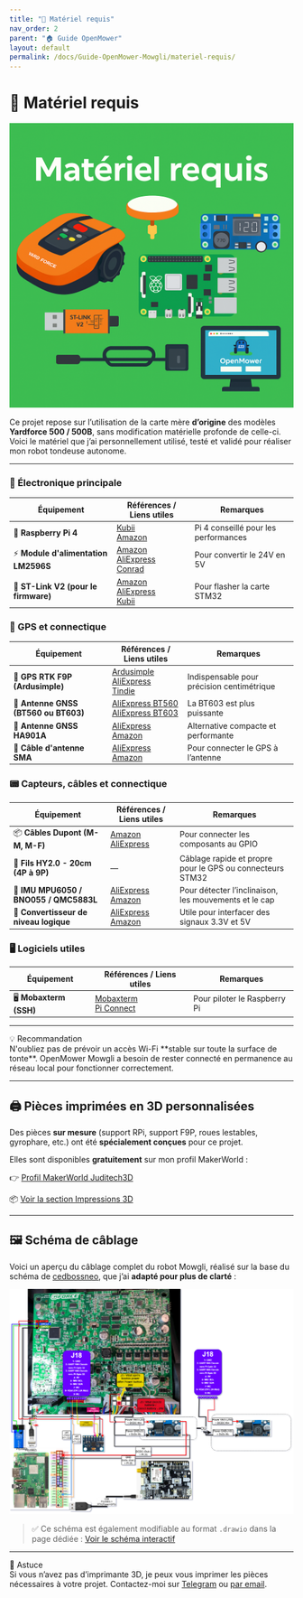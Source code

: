 ```yaml
---
title: "🧰 Matériel requis"
nav_order: 2
parent: "🏠 Guide OpenMower"
layout: default
permalink: /docs/Guide-OpenMower-Mowgli/materiel-requis/
---
```


# 🧰 Matériel requis

![Illustration matériel requis](/img/illustration-materiel.png)

Ce projet repose sur l’utilisation de la carte mère **d’origine** des modèles **Yardforce 500 / 500B**, sans modification matérielle profonde de celle-ci. Voici le matériel que j’ai personnellement utilisé, testé et validé pour réaliser mon robot tondeuse autonome.

---

### 🔧 Électronique principale

| Équipement | Références / Liens utiles | Remarques |
|-----------|----------------------------|-----------|
| 🧠 **Raspberry Pi 4** | [Kubii](https://www.kubii.com/fr/370-raspberry-pi-4-pi-400/)<br/>[Amazon](https://amzn.eu/d/hwgFRWU) | Pi 4 conseillé pour les performances |
| ⚡ **Module d'alimentation LM2596S** | [Amazon](https://amzn.eu/d/jhNev6j)<br/>[AliExpress](https://fr.aliexpress.com/item/32991657981.html)<br/>[Conrad](https://www.conrad.fr/) | Pour convertir le 24V en 5V |
| 🔗 **ST-Link V2 (pour le firmware)** | [Amazon](https://www.amazon.fr/)<br/>[AliExpress](https://fr.aliexpress.com/)<br/>[Kubii](https://www.kubii.fr/) | Pour flasher la carte STM32 |

### 📡 GPS et connectique

| Équipement | Références / Liens utiles | Remarques |
|-----------|----------------------------|-----------|
| 📡 **GPS RTK F9P (Ardusimple)** | [Ardusimple](https://fr.ardusimple.com/product/simplertk2b/?attribute_pa_header-options=without-headers)<br/>[AliExpress](https://fr.aliexpress.com/item/1005004690761874.html)<br/>[Tindie](https://www.tindie.com/) | Indispensable pour précision centimétrique |
| 📶 **Antenne GNSS (BT560 ou BT603)** | [AliExpress BT560](https://fr.aliexpress.com/item/32991527632.html)<br/>[AliExpress BT603](https://fr.aliexpress.com/item/32991527632.html) | La BT603 est plus puissante |
| 📶 **Antenne GNSS HA901A** | [AliExpress](https://www.aliexpress.com/)<br/>[Amazon](https://www.amazon.fr/) | Alternative compacte et performante |
| 🔌 **Câble d'antenne SMA** | [AliExpress](https://fr.aliexpress.com/item/1005004690761874.html)<br/>[Amazon](https://www.amazon.fr/) | Pour connecter le GPS à l’antenne |

### 📟 Capteurs, câbles et connectique

| Équipement | Références / Liens utiles | Remarques |
|-----------|----------------------------|-----------|
| 📦 **Câbles Dupont (M-M, M-F)** | [Amazon](https://www.amazon.fr/)<br/>[AliExpress](https://www.aliexpress.com/) | Pour connecter les composants au GPIO |
| 🔌 **Fils HY2.0 - 20cm (4P à 9P)** | — | Câblage rapide et propre pour le GPS ou connecteurs STM32 |
| 🎯 **IMU MPU6050 / BNO055 / QMC5883L** | [AliExpress](https://fr.aliexpress.com/)<br/>[Amazon](https://www.amazon.fr/) | Pour détecter l’inclinaison, les mouvements et le cap |
| 🔌 **Convertisseur de niveau logique** | [AliExpress](https://fr.aliexpress.com/)<br/>[Amazon](https://www.amazon.fr/) | Utile pour interfacer des signaux 3.3V et 5V |

### 🖥️ Logiciels utiles

| Équipement | Références / Liens utiles | Remarques |
|-----------|----------------------------|-----------|
| 🖥️ **Mobaxterm (SSH)** | [Mobaxterm](https://mobaxterm.mobatek.net/download-home-edition.html)<br/>[Pi Connect](https://connect.raspberrypi.com) | Pour piloter le Raspberry Pi |

---

<div class="alert alert--warning">
  <div class="alert-title">💡 Recommandation</div>
  N'oubliez pas de prévoir un accès Wi-Fi **stable sur toute la surface de tonte**. OpenMower Mowgli a besoin de rester connecté en permanence au réseau local pour fonctionner correctement.
</div>

---

<h2 id="impressions-3d">🖨️ Pièces imprimées en 3D personnalisées</h2>

Des pièces **sur mesure** (support RPi, support F9P, roues lestables, gyrophare, etc.) ont été **spécialement conçues** pour ce projet.

Elles sont disponibles **gratuitement** sur mon profil MakerWorld :

👉 [Profil MakerWorld Juditech3D](https://makerworld.com/en/@juditech3d)

📦 [Voir la section Impressions 3D](/docs/Guide-OpenMower-Mowgli/impression-3d/)

---

<h2 id="schema-cablage">🖼️ Schéma de câblage</h2>

Voici un aperçu du câblage complet du robot Mowgli, réalisé sur la base du schéma de <a href="https://github.com/cedbossneo/mowgli-docker" target="_blank">cedbossneo</a>, que j’ai **adapté pour plus de clarté** :

![Schéma de câblage Mowgli](/img/yardforce_wiring2.drawio.png)

> ✅ Ce schéma est également modifiable au format `.drawio` dans la page dédiée : [Voir le schéma interactif](/docs/Guide-OpenMower-Mowgli/schema-de-cablage/)

---

<div class="alert alert--success">
  <div class="alert-title">🧠 Astuce</div>
  Si vous n’avez pas d’imprimante 3D, je peux vous imprimer les pièces nécessaires à votre projet. Contactez-moi sur <a href="https://t.me/+mOlwROGsP3AyYTlk" target="_blank">Telegram</a> ou <a href="mailto:juditech3d@gmail.com">par email</a>.
</div>
